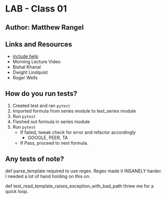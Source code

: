 # LAB - Class 01

## Author: Matthew Rangel

## Links and Resources

- [include help](https://www.includehelp.com/python/FileNotFoundError.aspx)
- Morning Lecture Video
- Bishal Khanal
- Dwight Lindquist
- Roger Wells
<!-- PORT - Port Number
DATABASE_URL - URL to the running Postgres instance/db
How to initialize/run your application (where applicable)
e.g. python main.py
How to use your library (where applicable)
Tests -->

## How do you run tests?

1. Created test and ran `pytest`
2. Imported formula from series module to test_series module
3. Run `pytest`
4. Fleshed out formula in series module
5. Run `pytest`
   - If failed, tweak check for error and refactor accordingly
      - GOOGLE, PEER, TA
   - If Pass, proceed to next formula.

## Any tests of note?

def parse_template required to use regex. Regex made it INSANELY harder. I needed a lot of hand holding on this on.

def test_read_template_raises_exception_with_bad_path threw me for a quick loop.

<!-- Describe any tests that you did not complete, skipped, etc -->